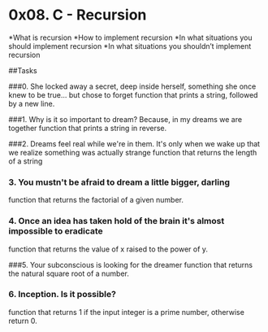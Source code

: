 # 0x08. C - Recursion
*What is recursion
*How to implement recursion
*In what situations you should implement recursion
*In what situations you shouldn’t implement recursion

##Tasks

###0. She locked away a secret, deep inside herself, something she once knew to be true... but chose to forget
function that prints a string, followed by a new line.

###1. Why is it so important to dream? Because, in my dreams we are together
function that prints a string in reverse.

###2. Dreams feel real while we're in them. It's only when we wake up that we realize something was actually strange
 function that returns the length of a string

### 3. You mustn't be afraid to dream a little bigger, darling
function that returns the factorial of a given number.

### 4. Once an idea has taken hold of the brain it's almost impossible to eradicate
function that returns the value of x raised to the power of y.

###5. Your subconscious is looking for the dreamer
 function that returns the natural square root of a number.

### 6. Inception. Is it possible?
function that returns 1 if the input integer is a prime number, otherwise return 0.


